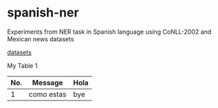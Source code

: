 # spanish-ner
Experiments from NER task in Spanish language using CoNLL-2002 and Mexican news datasets


[datasets](http://148.228.13.30/)

My Table 1

No.| Message | Hola
---|---------|------
1  | como estas| bye
